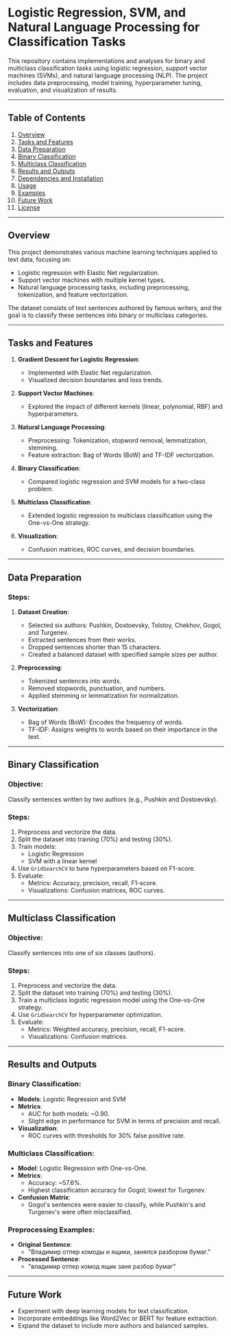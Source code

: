 # Logistic Regression, SVM, and Natural Language Processing for Classification Tasks

This repository contains implementations and analyses for binary and multiclass classification tasks using logistic regression, support vector machines (SVMs), and natural language processing (NLP). The project includes data preprocessing, model training, hyperparameter tuning, evaluation, and visualization of results.

---

## **Table of Contents**
1. [Overview](#overview)
2. [Tasks and Features](#tasks-and-features)
3. [Data Preparation](#data-preparation)
4. [Binary Classification](#binary-classification)
5. [Multiclass Classification](#multiclass-classification)
6. [Results and Outputs](#results-and-outputs)
7. [Dependencies and Installation](#dependencies-and-installation)
8. [Usage](#usage)
9. [Examples](#examples)
10. [Future Work](#future-work)
11. [License](#license)

---

## **Overview**
This project demonstrates various machine learning techniques applied to text data, focusing on:
- Logistic regression with Elastic Net regularization.
- Support vector machines with multiple kernel types.
- Natural language processing tasks, including preprocessing, tokenization, and feature vectorization.

The dataset consists of text sentences authored by famous writers, and the goal is to classify these sentences into binary or multiclass categories.

---

## **Tasks and Features**
1. **Gradient Descent for Logistic Regression**:
   - Implemented with Elastic Net regularization.
   - Visualized decision boundaries and loss trends.

2. **Support Vector Machines**:
   - Explored the impact of different kernels (linear, polynomial, RBF) and hyperparameters.

3. **Natural Language Processing**:
   - Preprocessing: Tokenization, stopword removal, lemmatization, stemming.
   - Feature extraction: Bag of Words (BoW) and TF-IDF vectorization.

4. **Binary Classification**:
   - Compared logistic regression and SVM models for a two-class problem.

5. **Multiclass Classification**:
   - Extended logistic regression to multiclass classification using the One-vs-One strategy.

6. **Visualization**:
   - Confusion matrices, ROC curves, and decision boundaries.

---

## **Data Preparation**
### Steps:
1. **Dataset Creation**:
   - Selected six authors: Pushkin, Dostoevsky, Tolstoy, Chekhov, Gogol, and Turgenev.
   - Extracted sentences from their works.
   - Dropped sentences shorter than 15 characters.
   - Created a balanced dataset with specified sample sizes per author.

2. **Preprocessing**:
   - Tokenized sentences into words.
   - Removed stopwords, punctuation, and numbers.
   - Applied stemming or lemmatization for normalization.

3. **Vectorization**:
   - Bag of Words (BoW): Encodes the frequency of words.
   - TF-IDF: Assigns weights to words based on their importance in the text.

---

## **Binary Classification**
### Objective:
Classify sentences written by two authors (e.g., Pushkin and Dostoevsky).

### Steps:
1. Preprocess and vectorize the data.
2. Split the dataset into training (70%) and testing (30%).
3. Train models:
   - Logistic Regression
   - SVM with a linear kernel
4. Use `GridSearchCV` to tune hyperparameters based on F1-score.
5. Evaluate:
   - Metrics: Accuracy, precision, recall, F1-score.
   - Visualizations: Confusion matrices, ROC curves.

---

## **Multiclass Classification**
### Objective:
Classify sentences into one of six classes (authors).

### Steps:
1. Preprocess and vectorize the data.
2. Split the dataset into training (70%) and testing (30%).
3. Train a multiclass logistic regression model using the One-vs-One strategy.
4. Use `GridSearchCV` for hyperparameter optimization.
5. Evaluate:
   - Metrics: Weighted accuracy, precision, recall, F1-score.
   - Visualizations: Confusion matrices.

---

## **Results and Outputs**
### **Binary Classification**:
- **Models**: Logistic Regression and SVM
- **Metrics**:
  - AUC for both models: ~0.90.
  - Slight edge in performance for SVM in terms of precision and recall.
- **Visualization**:
  - ROC curves with thresholds for 30% false positive rate.

### **Multiclass Classification**:
- **Model**: Logistic Regression with One-vs-One.
- **Metrics**:
  - Accuracy: ~57.6%.
  - Highest classification accuracy for Gogol; lowest for Turgenev.
- **Confusion Matrix**:
  - Gogol's sentences were easier to classify, while Pushkin's and Turgenev's were often misclassified.

### **Preprocessing Examples**:
- **Original Sentence**:
  - "Владимир отпер комоды и ящики, занялся разбором бумаг."
- **Processed Sentence**:
  - "владимир отпер комод ящик заня разбор бумаг"

---

## **Future Work**
- Experiment with deep learning models for text classification.
- Incorporate embeddings like Word2Vec or BERT for feature extraction.
- Expand the dataset to include more authors and balanced samples.
